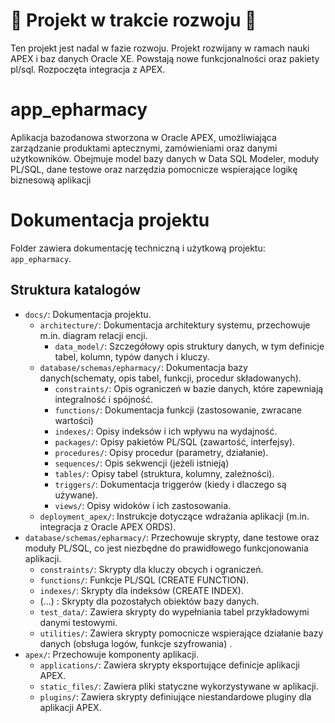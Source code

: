 ﻿# 🚧 Projekt w trakcie rozwoju 🚧
Ten projekt jest nadal w fazie rozwoju. Projekt rozwijany w ramach nauki APEX i baz danych Oracle XE. Powstają nowe funkcjonalności oraz pakiety pl/sql. Rozpoczęta integracja z APEX.

# app_epharmacy
Aplikacja bazodanowa stworzona w Oracle APEX, umożliwiająca zarządzanie produktami aptecznymi, zamówieniami oraz danymi użytkowników.
Obejmuje model bazy danych w Data SQL Modeler, moduły PL/SQL, dane testowe oraz narzędzia pomocnicze wspierające logikę biznesową aplikacji

# Dokumentacja projektu

Folder zawiera dokumentację techniczną i użytkową projektu: `app_epharmacy`.

## Struktura katalogów

- `docs/`: Dokumentacja projektu.
  - `architecture/`: Dokumentacja architektury systemu, przechowuje m.in. diagram relacji encji.
	- `data_model/`: Szczegółowy opis struktury danych, w tym definicje tabel, kolumn, typów danych i kluczy. 
  - `database/schemas/epharmacy/`: Dokumentacja bazy danych(schematy, opis tabel, funkcji, procedur składowanych).  
  	- `constraints/`: Opis ograniczeń w bazie danych, które zapewniają integralność i spójność. 
  	- `functions/`: Dokumentacja funkcji (zastosowanie, zwracane wartości) 
  	- `indexes/`: Opisy indeksów i ich wpływu na wydajność. 
  	- `packages/`: Opisy pakietów PL/SQL (zawartość, interfejsy). 
  	- `procedures/`: Opisy procedur (parametry, działanie). 
  	- `sequences/`: Opis sekwencji (jeżeli istnieją) 
  	- `tables/`:  Opisy tabel (struktura, kolumny, zależności).  
  	- `triggers/`: Dokumentacja triggerów (kiedy i dlaczego są używane). 
  	- `views/`: Opisy widoków i ich zastosowania. 
  - `deployment_apex/`: Instrukcje dotyczące wdrażania aplikacji (m.in. integracja z Oracle APEX ORDS).
- `database/schemas/epharmacy/`: Przechowuje skrypty, dane testowe oraz moduły PL/SQL, co jest niezbędne do prawidłowego funkcjonowania aplikacji.
  	- `constraints/`: Skrypty dla kluczy obcych i ograniczeń. 
  	- `functions/`: Funkcje PL/SQL (CREATE FUNCTION). 
  	- `indexes/`: Skrypty dla indeksów (CREATE INDEX). 
  	-  (...)    : Skrypty dla pozostałych obiektów bazy danych.
  - `test_data/`: Zawiera skrypty do wypełniania tabel przykładowymi danymi testowymi.
  - `utilities/`: Zawiera skrypty pomocnicze wspierające działanie bazy danych (obsługa logów, funkcje szyfrowania) .  
- `apex/`: Przechowuje komponenty aplikacji.
  - `applications/`: Zawiera skrypty eksportujące definicje aplikacji APEX.  
  - `static_files/`: Zawiera pliki statyczne wykorzystywane w aplikacji.  
  - `plugins/`: Zawiera skrypty definiujące niestandardowe pluginy dla aplikacji APEX.